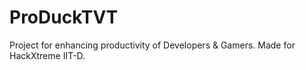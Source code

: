 # ProDuckTVT
Project for enhancing productivity of Developers &amp; Gamers. Made for HackXtreme IIT-D.
